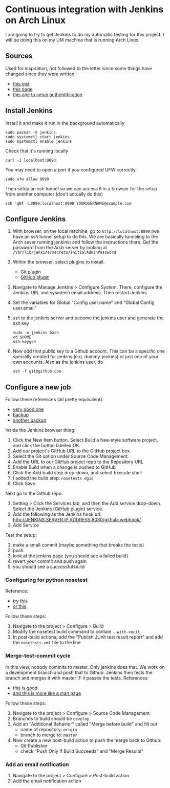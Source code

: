# Continuous integration with Jenkins on Arch Linux

I am going to try to get Jenkins to do my automatic testing for this
project. I will be doing this on my UM machine that is running Arch
Linux.

## Sources 

Used for inspiration, not followed to the letter since some things
have changed since they were written

- [this gist](https://gist.github.com/misterbrownlee/3708738)
- [this page](http://cvuorinen.net/2013/06/installing-jenkins-ci-server-with-github-integration-for-a-php-project/)
- [this one to setup authentification](http://geeks.aretotally.in/basic-jenkins-setup-on-aws-with-github-authentication-for-scala-projects/)

## Install Jenkins
Install it and make it run in the background automatically
```{bash}
sudo pacman -S jenkins
sudo systemctl start jenkins
sudo systemctl enable jenkins
```
Check that it's running locally
```{bash}
curl -I localhost:8090
```

You may need to open a port if you configured UFW correctly.
```{bash}
sudo ufw allow 8090
```

Then setup an ssh tunnel so we can access it in a browser for the setup from another computer (don't actually do this)
```{bash}
ssh -qNf -L8090:localhost:8090 YOURUSERNAME@example.com
```


## Configure Jenkins
1. With browser, on the local machine, go to `http://localhost:8090` (we have an ssh tunnel
   setup to do this. We are basically tunneling to the Arch sever
   running jenkins) and follow the instructions there. Get the
   password from the Arch server by looking at
   `/var/lib/jenkins/secrets/initialAdminPassword`

2. Within the browser, select plugins to install.
   - [Git plugin](https://wiki.jenkins-ci.org/display/JENKINS/Git+Plugin)
   - [GitHub plugin](https://wiki.jenkins-ci.org/display/JENKINS/Github+Plugin)

3. Navigate to Manage Jenkins > Configure System. There, configure the
   Jenkins URL and sysadmin email address. Then restart Jenkins
   
4. Set the variables for Global "Config user.name" and "Global Config user.email"

5. `ssh` to the jenkins server and become the jenkins user and generate the ssh key
	```{bash}
	sudo -u jenkins bash
	cd $HOME
	ssh-keygen
	```	

6. Now add that public key to a Github account. This can be a specific
   one specially created for jenkins (e.g. dummy-jenkins) or just one
   of your own accounts. Also as the jenkins user, do
	```{bash}
	ssh -T git@github.com
	```

## Configure a new job
Follow these references (all pretty equivalent):
- [very good one](https://code.tutsplus.com/tutorials/setting-up-continuous-integration-continuous-deployment-with-jenkins--cms-21511)
- [backup](https://www.fourkitchens.com/blog/article/trigger-jenkins-builds-pushing-github)
- [another backup](https://learning-continuous-deployment.github.io/jenkins/github/2015/04/17/github-jenkins/)

Inside the Jenkins browser thing:
1. Click the New Item button. Select Build a free-style software project, and click the button labeled OK.
2. Add our project's GitHub URL to the GitHub project box
3. Select the Git option under Source Code Management.
4. Add the URL to our GitHub project repo to the Repository URL
5. Enable Build when a change is pushed to GitHub
6. Click the Add build step drop-down, and select Execute shell
7. I added the build step: `nosetests dg1d`
8. Click Save

Next go to the Github repo:
1. Setting > Click the Services tab, and then the Add service drop-down. Select the Jenkins (GitHub plugin) service.
2. Add the following as the Jenkins hook url: http://JENKINS.SERVER.IP.ADDRESS:8080/github-webhook/
3. Add Service

Test the setup:
1. make a small commit (maybe something that breaks the tests)
2. push 
3. look at the jenkins page (you should see a failed build)
4. revert your commit and push again
5. you should see a successful build

### Configuring for python nosetest
Reference: 
- [try this](http://www.alexconrad.org/2011/10/jenkins-and-python.html)
- [or this](http://nose.readthedocs.io/en/latest/plugins/xunit.html)

Follow these steps:
1. Navigate to the project > Configure > Build 
2. Modify the nosetest build command to contain `--with-xunit`
3. In post-build actions, add the "Publish JUnit test result report" and add the `nosetests.xml` file to the line


### Merge-test-commit cycle

In this view, nobody commits to master. Only jenkins does that. We
work on a development branch and push that to Github. Jenkins then
tests the branch and merges it with master IF it passes the
tests. References:
- [this is good](http://andrewtarry.com/jenkins_git_merges/)
- [and this is more like a man page](https://wiki.jenkins-ci.org/display/JENKINS/Git+Plugin#GitPlugin-AdvancedFeatures)

Follow these steps:
1. Navigate to the project > Configure > Source Code Management
2. Branches to build should be `develop`
3. Add an "Additional Behavior" called "Merge before build" and fill out 
   - name of repository: `origin`
   - branch to merge to: `master`
4. Now create a new post-build action to push the merge back to Github:
   - Git Publisher
   - check "Push Only If Build Succeeds" and "Merge Results"
	
### Add an email notification
1. Navigate to the project > Configure > Post-build action
2. Add the email notification action

